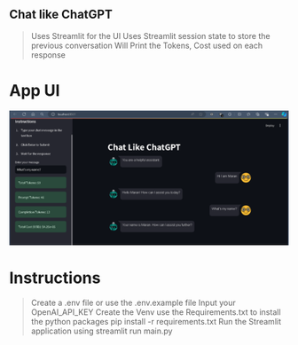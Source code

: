 ## Chat like ChatGPT
> Uses Streamlit for the UI
> Uses Streamlit session state to store the previous conversation
> Will Print the Tokens, Cost used on each response


# App UI
![alt text](image.png)


# Instructions
> Create a .env file or use the .env.example file
> Input your OpenAI_API_KEY
> Create the Venv
> use the Requirements.txt to install the python packages
> pip install -r requirements.txt
> Run the Streamlit application using
> streamlit run main.py